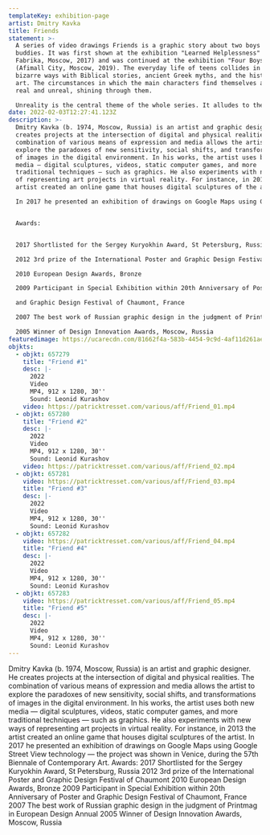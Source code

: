 ```yaml
---
templateKey: exhibition-page
artist: Dmitry Kavka
title: Friends
statement: >-
  A series of video drawings Friends is a graphic story about two boys and their
  buddies. It was first shown at the exhibition "Learned Helplessness" (CCI
  Fabrika, Moscow, 2017) and was continued at the exhibition "Four Boys"
  (Afimall City, Moscow, 2019). The everyday life of teens collides in the most
  bizarre ways with Biblical stories, ancient Greek myths, and the history of
  art. The circumstances in which the main characters find themselves are both
  real and unreal, shining through them.

  Unreality is the central theme of the whole series. It alludes to the version of life that never happened to these guys and that never became their salvation.
date: 2022-02-03T12:27:41.123Z
description: >-
  Dmitry Kavka (b. 1974, Moscow, Russia) is an artist and graphic designer. He
  creates projects at the intersection of digital and physical realities. The
  combination of various means of expression and media allows the artist to
  explore the paradoxes of new sensitivity, social shifts, and transformations
  of images in the digital environment. In his works, the artist uses both new
  media — digital sculptures, videos, static computer games, and more
  traditional techniques — such as graphics. He also experiments with new ways
  of representing art projects in virtual reality. For instance, in 2013 the
  artist created an online game that houses digital sculptures of the artist.

  In 2017 he presented an exhibition of drawings on Google Maps using Google Street View technology — the project was shown in Venice, during the 57th Biennale of Contemporary Art.


  Awards:


  2017 Shortlisted for the Sergey Kuryokhin Award, St Petersburg, Russia

  2012 3rd prize of the International Poster and Graphic Design Festival of Chaumont

  2010 European Design Awards, Bronze

  2009 Participant in Special Exhibition within 20th Anniversary of Poster

  and Graphic Design Festival of Chaumont, France

  2007 The best work of Russian graphic design in the judgment of Printmag in European Design Annual

  2005 Winner of Design Innovation Awards, Moscow, Russia
featuredimage: https://ucarecdn.com/81662f4a-583b-4454-9c9d-4af11d261aec/
objkts:
  - objkt: 657279
    title: "Friend #1"
    desc: |-
      2022
      Video
      MP4, 912 x 1280, 30''
      Sound: Leonid Kurashov
    video: https://patricktresset.com/various/aff/Friend_01.mp4
  - objkt: 657280
    title: "Friend #2"
    desc: |-
      2022
      Video
      MP4, 912 x 1280, 30''
      Sound: Leonid Kurashov
    video: https://patricktresset.com/various/aff/Friend_02.mp4
  - objkt: 657281
    video: https://patricktresset.com/various/aff/Friend_03.mp4
    title: "Friend #3"
    desc: |-
      2022
      Video
      MP4, 912 x 1280, 30''
      Sound: Leonid Kurashov
  - objkt: 657282
    video: https://patricktresset.com/various/aff/Friend_04.mp4
    title: "Friend #4"
    desc: |-
      2022
      Video
      MP4, 912 x 1280, 30''
      Sound: Leonid Kurashov
  - objkt: 657283
    video: https://patricktresset.com/various/aff/Friend_05.mp4
    title: "Friend #5"
    desc: |-
      2022
      Video
      MP4, 912 x 1280, 30''
      Sound: Leonid Kurashov
---
```

Dmitry Kavka (b. 1974, Moscow, Russia) is an artist and graphic designer. He creates projects at the intersection of digital and physical realities. The combination of various means of expression and media allows the artist to explore the paradoxes of new sensitivity, social shifts, and transformations of images in the digital environment. In his works, the artist uses both new media — digital sculptures, videos, static computer games, and more traditional techniques — such as graphics. He also experiments with new ways of representing art projects in virtual reality. For instance, in 2013 the artist created an online game that houses digital sculptures of the artist. In 2017 he presented an exhibition of drawings on Google Maps using Google Street View technology — the project was shown in Venice, during the 57th Biennale of Contemporary Art. Awards: 2017 Shortlisted for the Sergey Kuryokhin Award, St Petersburg, Russia 2012 3rd prize of the International Poster and Graphic Design Festival of Chaumont 2010 European Design Awards, Bronze 2009 Participant in Special Exhibition within 20th Anniversary of Poster and Graphic Design Festival of Chaumont, France 2007 The best work of Russian graphic design in the judgment of Printmag in European Design Annual 2005 Winner of Design Innovation Awards, Moscow, Russia